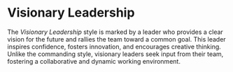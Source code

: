 # Visionary Leadership

The *Visionary Leadership* style is marked by a leader who provides a clear vision for the future and rallies the team toward a common goal. This leader inspires confidence, fosters innovation, and encourages creative thinking. Unlike the commanding style, visionary leaders seek input from their team, fostering a collaborative and dynamic working environment.
